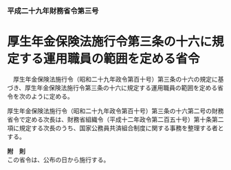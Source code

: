 ### 平成二十九年財務省令第三号  
# 厚生年金保険法施行令第三条の十六に規定する運用職員の範囲を定める省令  
　厚生年金保険法施行令（昭和二十九年政令第百十号）第三条の十六の規定に基づき、厚生年金保険法施行令第三条の十六に規定する運用職員の範囲を定める省令を次のように定める。  
  
厚生年金保険法施行令（昭和二十九年政令第百十号）第三条の十六第二号の財務省令で定める次長は、財務省組織令（平成十二年政令第二百五十号）第十条第二項に規定する次長のうち、国家公務員共済組合制度に関する事務を整理する者とする。  
  
**附　則**  
この省令は、公布の日から施行する。  
  
